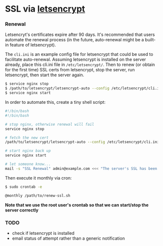 # SSL via [letsencrypt](https://letsencrypt.org/)

### Renewal
Letsencryt's certificates expire after 90 days. It's recommended that users automate the renewal process (in the future, auto-renewal might be a built-in feature of letsencrypt).

The `cli.ini` is an example config file for letsencrypt that could be used to facilitate auto-renewal. Assuming letsencrypt is installed on the server already, place this cli.ini file in `/etc/letsencrypt/`. Then to renew (or obtain for the first time) SSL certs from letsencrypt, stop the server, run letsencrypt, then start the server again.

```bash
$ service nginx stop
$ /path/to/letsencrypt/letsencrypt-auto --config /etc/letsencrypt/cli.ini -d staging.revisit.global certonly
$ service nginx start
```

In order to automate this, create a tiny shell script:

```bash
#!/bin/bash
#!/bin/bash

# stop nginx, otherwise renewal will fail
service nginx stop

# fetch the new cert
/path/to/letsencrypt/letsencrypt-auto --config /etc/letsencrypt/cli.ini -d staging.revisit.global certonly

# start nginx back up
service nginx start

# let someone know...
mail -s "SSL Renewal" admin@example.com <<< "The server's SSL has been renewed."
```

Then execute it monthly via cron:

```bash
$ sudo crontab -e

@monthly /path/to/renew-ssl.sh
```

**Note that we use the root user's crontab so that we can start/stop the server correctly**

### TODO
- check if letsencrypt is installed
- email status of attempt rather than a generic notification
